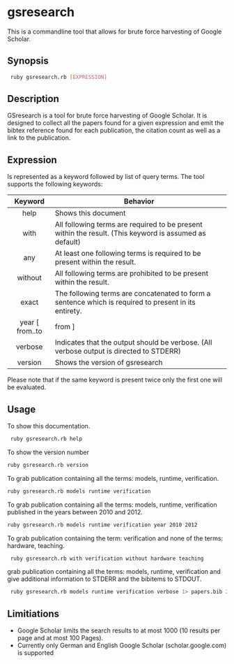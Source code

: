 gsresearch
==========
This is a commandline tool that allows for brute force harvesting of Google Scholar.

Synopsis
--------
```bash
 ruby gsresearch.rb [EXPRESSION]
```

Description
-----------

GSresearch is a tool for brute force harvesting of Google Scholar.
It is designed to collect all the papers found for a given expression
and emit the bibtex reference found for each publication, 
the citation count as well as a link to the publication.

Expression
----------

Is represented as a keyword followed by list of query terms.
The tool supports the following keywords:

Keyword       | Behavior
:------------:|---------------------------------------------------------
 help         | Shows this document
 with         | All following terms are required to be present within the result. (This keyword is assumed as default)
 any          | At least one following terms is required to be present within the result.
 without      | All following terms are prohibited to be present within the result.
 exact        | The following terms are concatenated to form a sentence which is required to present in its entirety.
 year [ from..to | from ] |  The following term is interpreted as either a range of from and to a year or as the exact year from which the publications will be selected. (Numbers must be positive integers)
 verbose      | Indicates that the output should be verbose. (All verbose output is directed to STDERR)
 version      | Shows the version of gsresearch

Please note that if the same keyword is present twice only the first one
will be evaluated. 
  
Usage
-----
To show this documentation.
```bash
 ruby gsresearch.rb help 
```
To show the version number
```bash
ruby gsresearch.rb version
```

To grab publication containing all the terms: models, runtime, verification.
```bash
ruby gsresearch.rb models runtime verification
```
To grab publication containing all the terms: models, runtime, verification published in the years between 2010 and 2012.
```bash
ruby gsresearch.rb models runtime verification year 2010 2012
```
To grab publication containing the term: verification and none of the terms: hardware, teaching.
```bash
 ruby gsresearch.rb with verification without hardware teaching
```
grab publication containing all the terms: models, runtime, verification and give additional information to STDERR and the bibitems to STDOUT.
```bash
 ruby gsresearch.rb models runtime verification verbose 1> papers.bib 2> error.log
```

Limitiations
------------

 * Google Scholar limits the search results to at most 1000 (10 results per page and at most 100 Pages).
 * Currently only German and English Google Scholar (scholar.google.com) is supported
